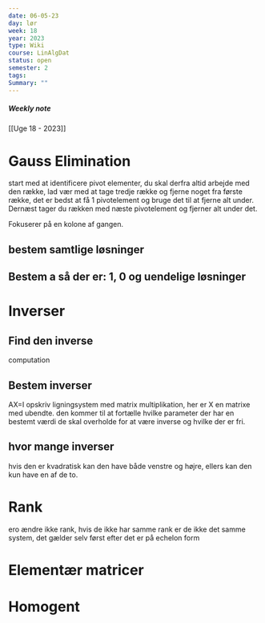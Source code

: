 ```yaml
---
date: 06-05-23
day: lør
week: 18
year: 2023
type: Wiki
course: LinAlgDat
status: open
semester: 2
tags:
Summary: ""
---
```

##### Weekly note
[[Uge 18 - 2023]]

# Gauss Elimination
start med at identificere pivot elementer, du skal derfra altid arbejde med den række, lad vær med at tage tredje række og fjerne noget fra første række, det er bedst at få 1 pivotelement og bruge det til at fjerne alt under. Dernæst tager du rækken med næste pivotelement og fjerner alt under det. 

Fokuserer på en kolone af gangen.
## bestem samtlige løsninger
## Bestem a så der er: 1, 0 og uendelige løsninger
# Inverser
## Find den inverse
computation
## Bestem inverser
AX=I
opskriv ligningsystem med matrix multiplikation, her er X en matrixe med ubendte. den kommer til at fortælle hvilke parameter der har en bestemt værdi de skal overholde for at være inverse og hvilke der er fri. 
## hvor mange inverser
hvis den er kvadratisk kan den have både venstre og højre, ellers kan den kun have en af de to. 
# Rank
ero ændre ikke rank, hvis de ikke har samme rank er de ikke det samme system, det gælder selv først efter det er på echelon form 
# Elementær matricer
# Homogent 